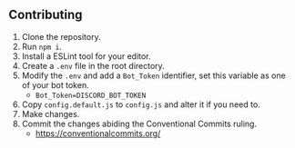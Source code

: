 ## Contributing
1. Clone the repository.
2. Run `npm i`.
3. Install a ESLint tool for your editor.
3. Create a `.env` file in the root directory.
4. Modify the `.env` and add a `Bot_Token` identifier, set this variable as one of your bot token.
    - `Bot_Token=DISCORD_BOT_TOKEN`
5. Copy `config.default.js` to `config.js` and alter it if you need to.
6. Make changes.
7. Commit the changes abiding the Conventional Commits ruling.
    - https://conventionalcommits.org/
